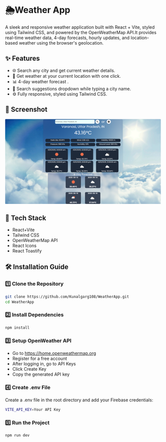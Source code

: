 # 🌦️Weather App
A sleek and responsive weather application built with React + Vite, styled using Tailwind CSS, and powered by the OpenWeatherMap API.It provides real-time weather data, 4-day forecasts, hourly updates, and location-based weather using the browser's geolocation.

## ✨ Features
- 🌐 Search any city and get current weather details.
- 📍 Get weather at your current location with one click.
- 📊 4-day weather forecast .
- 📜 Search suggestions dropdown while typing a city name.
- ⚙️ Fully responsive, styled using Tailwind CSS.

## 📸 Screenshot
![Screenshot Description](./src/assets/Screenshot%202025-06-13%20132943.png)

## 🚀 Tech Stack
- React+Vite
- Tailwind CSS
- OpenWeatherMap API
- React Icons
- React Toastify

## 🛠️ Installation Guide 
### 1️⃣ Clone the Repository  
```sh
git clone https://github.com/Kunalgarg108/WeatherApp.git
cd WeatherApp
```

### 2️⃣ Install Dependencies  
```sh
npm install
```

### 3️⃣ Setup OpenWeather API
- Go to https://home.openweathermap.org
- Register for a free account
- After logging in, go to API Keys
- Click Create Key
- Copy the generated API key

### 4️⃣ Create .env File
Create a .env file in the root directory and add your Firebase credentials:
```sh
VITE_API_KEY=Your API Key

```
### 5️⃣ Run the Project
```sh
npm run dev
```

  
